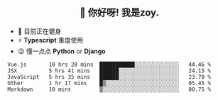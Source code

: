 <h2 align="center">👋 你好呀! 我是zoy.</h2>

- 🤔 目前正在健身
- ⚡ **Typescript** 重度使用
- 😜 懂一点点 **Python** or **Django**






<!--
**l-zoy/l-zoy** is a ✨ _special_ ✨ repository because its `README.md` (this file) appears on your GitHub profile.

Here are some ideas to get you started:

- 🔭 I’m currently working on ...
- 🌱 I’m currently learning ...
- 👯 I’m looking to collaborate on ...
- 🤔 I’m looking for help with ...
- 💬 Ask me about ...
- 📫 How to reach me: ...
- 😄 Pronouns: ...
- ⚡ Fun fact: ...
-->

<!--START_SECTION:waka-->
```text
Vue.js       10 hrs 28 mins  ███████████░░░░░░░░░░░░░░   44.46 % 
JSX          5 hrs 41 mins   ██████░░░░░░░░░░░░░░░░░░░   24.15 % 
JavaScript   5 hrs 35 mins   ██████░░░░░░░░░░░░░░░░░░░   23.70 % 
Other        1 hr 17 mins    █▒░░░░░░░░░░░░░░░░░░░░░░░   05.45 % 
Markdown     10 mins         ▒░░░░░░░░░░░░░░░░░░░░░░░░   00.75 % 
```
<!--END_SECTION:waka-->
